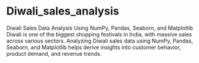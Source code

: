 # Diwali_sales_analysis
Diwali Sales Data Analysis Using NumPy, Pandas, Seaborn, and Matplotlib Diwali is one of the biggest shopping festivals in India, with massive sales across various sectors. Analyzing Diwali sales data using NumPy, Pandas, Seaborn, and Matplotlib helps derive insights into customer behavior, product demand, and revenue trends.
